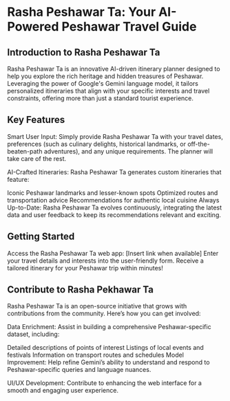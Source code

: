 # Rasha Peshawar Ta: Your AI-Powered Peshawar Travel Guide
## Introduction to Rasha Peshawar Ta

Rasha Peshawar Ta is an innovative AI-driven itinerary planner designed to help you explore the rich heritage and hidden treasures of Peshawar. Leveraging the power of Google's Gemini language model, it tailors personalized itineraries that align with your specific interests and travel constraints, offering more than just a standard tourist experience.

## Key Features

Smart User Input: Simply provide Rasha Peshawar Ta with your travel dates, preferences (such as culinary delights, historical landmarks, or off-the-beaten-path adventures), and any unique requirements. The planner will take care of the rest.

AI-Crafted Itineraries: Rasha Peshawar Ta generates custom itineraries that feature:

Iconic Peshawar landmarks and lesser-known spots
Optimized routes and transportation advice
Recommendations for authentic local cuisine
Always Up-to-Date: Rasha Peshawar Ta evolves continuously, integrating the latest data and user feedback to keep its recommendations relevant and exciting.

## Getting Started

Access the Rasha Peshawar Ta web app: [Insert link when available]
Enter your travel details and interests into the user-friendly form.
Receive a tailored itinerary for your Peshawar trip within minutes!

## Contribute to Rasha Pekhawar Ta

Rasha Peshawar Ta is an open-source initiative that grows with contributions from the community. Here’s how you can get involved:

Data Enrichment: Assist in building a comprehensive Peshawar-specific dataset, including:

Detailed descriptions of points of interest
Listings of local events and festivals
Information on transport routes and schedules
Model Improvement: Help refine Gemini’s ability to understand and respond to Peshawar-specific queries and language nuances.

UI/UX Development: Contribute to enhancing the web interface for a smooth and engaging user experience.